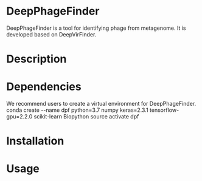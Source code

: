 # DeepPhageFinder
DeepPhageFinder is a tool for identifying phage from metagenome. It is developed based on DeepVirFinder.
# Description
# Dependencies
We recommend users to create a virtual environment for DeepPhageFinder.
conda create --name dpf python=3.7 numpy keras=2.3.1 tensorflow-gpu=2.2.0 scikit-learn Biopython
source activate dpf
# Installation
# Usage
